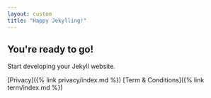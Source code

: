 ```yaml
---
layout: custom 
title: "Happy Jekylling!"
---
```


## You're ready to go!

Start developing your Jekyll website.

[Privacy]({% link privacy/index.md %})
[Term & Conditions]({% link term/index.md %})

